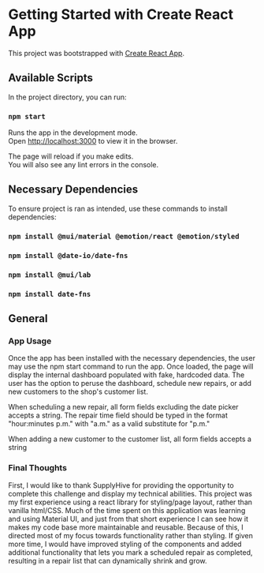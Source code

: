 # Getting Started with Create React App

This project was bootstrapped with [Create React App](https://github.com/facebook/create-react-app).

## Available Scripts

In the project directory, you can run:

### `npm start`

Runs the app in the development mode.\
Open [http://localhost:3000](http://localhost:3000) to view it in the browser.

The page will reload if you make edits.\
You will also see any lint errors in the console.


## Necessary Dependencies

To ensure project is ran as intended, use these commands to install dependencies:

### `npm install @mui/material @emotion/react @emotion/styled`

### `npm install @date-io/date-fns`

### `npm install @mui/lab`

### `npm install date-fns`


## General

### App Usage

Once the app has been installed with the necessary dependencies, the user may use the npm start command
to run the app. Once loaded, the page will display the internal dashboard populated with fake, hardcoded data.
The user has the option to peruse the dashboard, schedule new repairs, or add new customers to the shop's customer list.

When scheduling a new repair, all form fields excluding the date picker accepts a string.
The repair time field should be typed in the format "hour:minutes p.m." with "a.m." as a valid substitute for "p.m."

When adding a new customer to the customer list, all form fields accepts a string

### Final Thoughts

First, I would like to thank SupplyHive for providing the opportunity to complete this challenge and display my technical abilities.
This project was my first experience using a react library for styling/page layout, rather than vanilla html/CSS. Much of the time spent on this application was learning and using Material UI, and just from that short experience I can see how it makes my code base more maintainable and reusable. Because of this, I directed most of my focus towards functionality rather than styling. If given more time, I would have improved styling of the components and added additional functionality that lets you mark a scheduled repair as completed, resulting in a repair list that can dynamically shrink and grow. 
